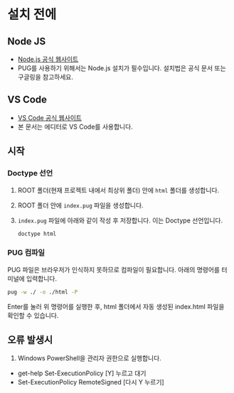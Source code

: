 # 설치 전에

## Node JS
- [Node.js 공식 웹사이트](https://nodejs.org/)
- PUG를 사용하기 위해서는 Node.js 설치가 필수입니다. 설치법은 공식 문서 또는 구글링을 참고하세요.

## VS Code
- [VS Code 공식 웹사이트](https://code.visualstudio.com/)
- 본 문서는 에디터로 VS Code를 사용합니다.

## 시작

### Doctype 선언
1. ROOT 폴더(현재 프로젝트 내에서 최상위 폴더) 안에 `html` 폴더를 생성합니다.
2. ROOT 폴더 안에 `index.pug` 파일을 생성합니다.
3. `index.pug` 파일에 아래와 같이 작성 후 저장합니다. 이는 Doctype 선언입니다.

    ```pug
    doctype html
    ```

### PUG 컴파일
PUG 파일은 브라우저가 인식하지 못하므로 컴파일이 필요합니다. 아래의 명령어를 터미널에 입력합니다.

```sh
pug -w ./ -o ./html -P
```
Enter를 눌러 위 명령어를 실행한 후, html 폴더에서 자동 생성된 index.html 파일을 확인할 수 있습니다.

## 오류 발생시 
1. Windows PowerShell을 관리자 권한으로 실행합니다.
- get-help Set-ExecutionPolicy [Y] 누르고 대기
- Set-ExecutionPolicy RemoteSigned [다시 Y 누르기]
